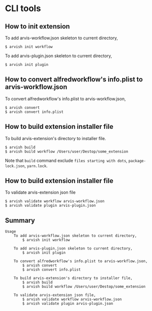 # CLI tools

## How to init extension

To add arvis-workflow.json skeleton to current directory,

```
$ arvish init workflow
```

To add arvis-plugin.json skeleton to current directory,

```
$ arvish init plugin
```

## How to convert alfredworkflow's info.plist to arvis-workflow.json

To convert alfredworkflow's info.plist to arvis-workflow.json,

```
$ arvish convert
$ arvish convert info.plist
```

## How to build extension installer file

To build arvis-extension's directory to installer file.

```
$ arvish build
$ arvish build workflow /Users/user/Destop/some_extension
```

Note that `build` command exclude `files starting with dots`, `package-lock.json`, `yarn.lock`.

## How to build extension installer file

To validate arvis-extension json file

```
$ arvish validate workflow arvis-workflow.json
$ arvish validate plugin arvis-plugin.json
```

## Summary

```
Usage
    To add arvis-workflow.json skeleton to current directory,
        $ arvish init workflow

    To add arvis-plugin.json skeleton to current directory,
        $ arvish init plugin

    To convert alfredworkflow's info.plist to arvis-workflow.json,
        $ arvish convert
        $ arvish convert info.plist

    To build arvis-extension's directory to installer file, 
        $ arvish build
        $ arvish build workflow /Users/user/Destop/some_extension

    To validate arvis-extension json file,
        $ arvish validate workflow arvis-workflow.json
        $ arvish validate plugin arvis-plugin.json
```